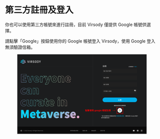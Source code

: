 # 第三方註冊及登入

你也可以使用第三方帳號來進行註冊，目前 Virsody 僅提供 Google 帳號供選擇。

請點擊「Google」按鈕使用你的 Google 帳號登入 Virsody，使用 Google 登入無須驗證信箱。

<figure><img src="../.gitbook/assets/Frame 5.png" alt=""><figcaption></figcaption></figure>
